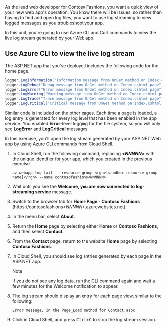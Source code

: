 As the lead web developer for Contoso Fashions, you want a quick view of your new web app's operation. You know there will be issues, so rather than having to find and open log files, you want to use log streaming to view logged messages as you troubleshoot your app.

In this unit, you're going to use Azure CLI and Curl commands to view the live log stream generated by your Web app.

## Use Azure CLI to view the live log stream

The ASP.NET app that you've deployed includes the following code for the home page.

```csharp
logger.LogInformation("Information message from OnGet method on Index.cshtml page");
logger.LogDebug("Debug message from OnGet method on Index.cshtml page");
logger.LogError("Error message from OnGet method on Index.cshtml page");
logger.LogWarning("Warning message from OnGet method on Index.cshtml page");
logger.LogTrace("Trace message from OnGet method on Index.cshtml page");
logger.LogCritical("Critical message from OnGet method on Index.cshtml page");
```

Similar code is included on the other pages. Each time a page is loaded, a log entry is generated for every log level that has been enabled in the app service. You enabled **Error**-level logging for the file system, so you will only see **LogError** and **LogCritical** messages.

In this exercise, you'll open the log stream generated by your ASP.NET Web app by using Azure CLI commands from Cloud Shell.

1. In Cloud Shell, run the following command, replacing **\<_NNNNN_\>** with the unique identifier for your app, which you created in the previous exercise.

   ```azurecli
   az webapp log tail  --resource-group <rgn>[sandbox resource group name]</rgn> --name contosofashions<NNNNNN>
   ```

1. Wait until you see the **Welcome, you are now connected to log-streaming service** message.

1. Switch to the browser tab for **Home Page - Contoso Fashions** (https&#58;//contosofashions\<_NNNNN_\>.azurewebsites.net).

1. In the menu bar, select **About**.

1. Return the **Home** page by selecting either **Home** or **Contoso Fashions**, and then select **Contact**.

1. From the **Contact** page, return to the website **Home** page by selecting **Contoso Fashions**.

1. In Cloud Shell, you should see log entries generated by each page in the ASP.NET app.

   > [!NOTE]
   > If you do not see any log data, run the CLI command again and wait a few minutes for the Welcome notification to appear.

1. The log stream should display an entry for each page view, similar to the following:

   ```azurecli
   Error message, in the Page_Load method for Contact.aspx
   ```

1. Click in Cloud Shell, and press <kbd>Ctrl+C</kbd> to stop the log stream session. 
